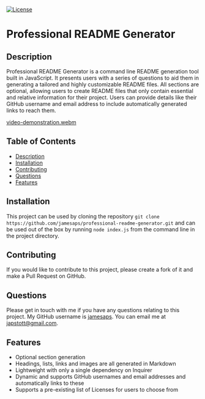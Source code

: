 [![License](https://img.shields.io/badge/License-MIT-yellow.svg)](https://opensource.org/licenses/MIT)

# Professional README Generator

## Description

Professional README Generator is a command line README generation tool built in JavaScript. It presents users with a series of questions to aid them in generating a tailored and highly customizable README files. All sections are optional, allowing users to create README files that only contain essential and relative information for their project. Users can provide details like their GitHub username and email address to include automatically generated links to reach them.

[video-demonstration.webm](https://github.com/jamesaps/professional-readme-generator/assets/10295321/25865bf8-badc-4e1d-a44f-03bb30dd3f01)


## Table of Contents

 * [Description](#description)
 * [Installation](#installation)
 * [Contributing](#contributing)
 * [Questions](#questions)
 * [Features](#features)

## Installation

This project can be used by cloning the repository `git clone https://github.com/jamesaps/professional-readme-generator.git` and can be used out of the box by running `node index.js` from the command line in the project directory.

## Contributing

If you would like to contribute to this project, please create a fork of it and make a Pull Request on GitHub.

## Questions

Please get in touch with me if you have any questions relating to this project. My GitHub username is [jamesaps](https://github.com/jamesaps). You can email me at [japstott@gmail.com](mailto:japstott@gmail.com).

## Features

 - Optional section generation
 - Headings, lists, links and images are all generated in Markdown
 - Lightweight with only a single dependency on Inquirer
 - Dynamic and supports GitHub usernames and email addresses and automatically links to these
 - Supports a pre-existing list of Licenses for users to choose from

